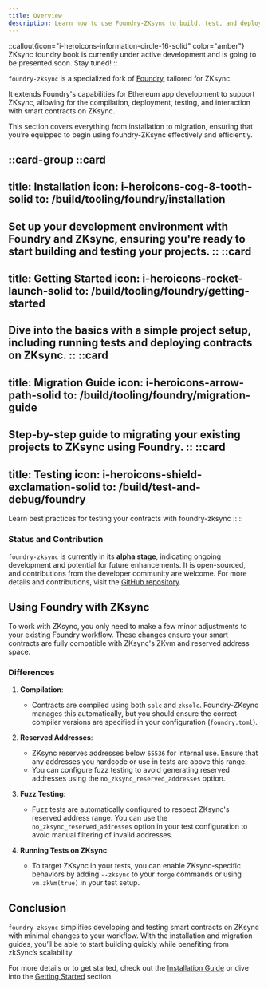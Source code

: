 ```yaml
---
title: Overview
description: Learn how to use Foundry-ZKsync to build, test, and deploy smart contracts. Includes installation guides, migration steps, and troubleshooting tips.
---
```


::callout{icon="i-heroicons-information-circle-16-solid" color="amber"}
ZKsync foundry book is currently under active development and is going to be presented soon. Stay tuned!
::

`foundry-zksync` is a specialized fork of [Foundry](https://github.com/foundry-rs/foundry), tailored for ZKsync.

It extends Foundry's capabilities for Ethereum app development to support ZKsync, allowing for the compilation,
deployment, testing, and interaction with smart contracts on ZKsync.

This section covers everything
from installation to migration, ensuring that you’re equipped to begin using foundry-ZKsync effectively and efficiently.

::card-group
  ::card
  ---
  title: Installation
  icon: i-heroicons-cog-8-tooth-solid
  to: /build/tooling/foundry/installation
  ---
  Set up your development environment with Foundry and ZKsync, ensuring you're ready to start building and testing your projects.
  ::
  ::card
  ---
  title: Getting Started
  icon: i-heroicons-rocket-launch-solid
  to: /build/tooling/foundry/getting-started
  ---
  Dive into the basics with a simple project setup, including running tests and deploying contracts on ZKsync.
  ::
  ::card
  ---
  title: Migration Guide
  icon: i-heroicons-arrow-path-solid
  to: /build/tooling/foundry/migration-guide
  ---
  Step-by-step guide to migrating your existing projects to ZKsync using Foundry.
  ::
  ::card
  ---
  title: Testing
  icon: i-heroicons-shield-exclamation-solid
  to: /build/test-and-debug/foundry
  ---
  Learn best practices for testing your contracts with foundry-zksync
  ::
::

### Status and Contribution

`foundry-zksync` is currently in its **alpha stage**, indicating ongoing development and potential for future enhancements.
It is open-sourced, and contributions from the developer community are welcome.
For more details and contributions, visit the [GitHub repository](%%zk_git_repo_foundry-zksync%%).

## Using Foundry with ZKsync

To work with ZKsync, you only need to make a few minor adjustments to your existing
Foundry workflow. These changes ensure your smart contracts are fully compatible with ZKsync's ZKvm and reserved address space.

### Differences

1. **Compilation**:
   - Contracts are compiled using both `solc` and `zksolc`. Foundry-ZKsync manages this
   automatically, but you should ensure the correct compiler versions are specified in your configuration (`foundry.toml`).

2. **Reserved Addresses**:
   - ZKsync reserves addresses below `65536` for internal use. Ensure that any addresses you hardcode or use in tests are above this range.
   - You can configure fuzz testing to avoid generating reserved addresses using the `no_zksync_reserved_addresses` option.

3. **Fuzz Testing**:
   - Fuzz tests are automatically configured to respect ZKsync's reserved address range.
   You can use the `no_zksync_reserved_addresses` option in your test configuration to avoid manual filtering of invalid addresses.

4. **Running Tests on ZKsync**:
   - To target ZKsync in your tests, you can enable ZKsync-specific behaviors by adding
   `--zksync` to your `forge` commands or using `vm.zkVm(true)` in your test setup.

## Conclusion

`foundry-zksync` simplifies developing and testing smart contracts on ZKsync with
minimal changes to your workflow. With the installation and migration guides, you’ll be able to start building quickly while benefiting from zkSync’s scalability.

For more details or to get started, check out the [Installation Guide](./20.installation) or dive into the [Getting Started](./30.getting-started) section.
